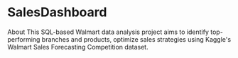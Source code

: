 # SalesDashboard
About This SQL-based Walmart data analysis project aims to identify top-performing branches and products, optimize sales strategies using Kaggle's Walmart Sales Forecasting Competition dataset.
